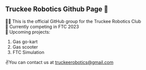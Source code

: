 ## Truckee Robotics Github Page 👋

🙋‍♀️ This is the official GitHub group for the Truckee Robotics Club  
🍿 Currently competing in FTC 2023  
🙌 Upcoming projects:  
1. Gas go-kart
2. Gas scooter
3. FTC Simulation
  
✌️You can contact us at truckeerobotics@gmail.com
